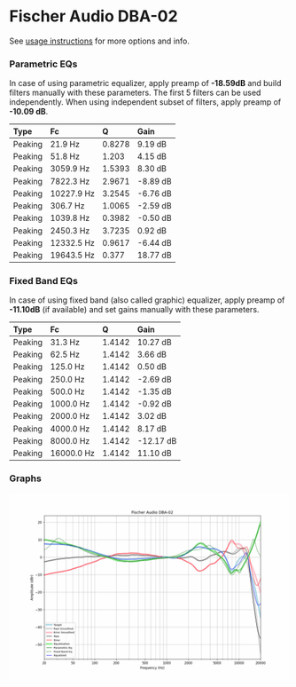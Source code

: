# Fischer Audio DBA-02
See [usage instructions](https://github.com/jaakkopasanen/AutoEq#usage) for more options and info.

### Parametric EQs
In case of using parametric equalizer, apply preamp of **-18.59dB** and build filters manually
with these parameters. The first 5 filters can be used independently.
When using independent subset of filters, apply preamp of **-10.09 dB**.

| Type    | Fc         |      Q | Gain     |
|:--------|:-----------|:-------|:---------|
| Peaking | 21.9 Hz    | 0.8278 | 9.19 dB  |
| Peaking | 51.8 Hz    | 1.203  | 4.15 dB  |
| Peaking | 3059.9 Hz  | 1.5393 | 8.30 dB  |
| Peaking | 7822.3 Hz  | 2.9671 | -8.89 dB |
| Peaking | 10227.9 Hz | 3.2545 | -6.76 dB |
| Peaking | 306.7 Hz   | 1.0065 | -2.59 dB |
| Peaking | 1039.8 Hz  | 0.3982 | -0.50 dB |
| Peaking | 2450.3 Hz  | 3.7235 | 0.92 dB  |
| Peaking | 12332.5 Hz | 0.9617 | -6.44 dB |
| Peaking | 19643.5 Hz | 0.377  | 18.77 dB |

### Fixed Band EQs
In case of using fixed band (also called graphic) equalizer, apply preamp of **-11.10dB**
(if available) and set gains manually with these parameters.

| Type    | Fc         |      Q | Gain      |
|:--------|:-----------|:-------|:----------|
| Peaking | 31.3 Hz    | 1.4142 | 10.27 dB  |
| Peaking | 62.5 Hz    | 1.4142 | 3.66 dB   |
| Peaking | 125.0 Hz   | 1.4142 | 0.50 dB   |
| Peaking | 250.0 Hz   | 1.4142 | -2.69 dB  |
| Peaking | 500.0 Hz   | 1.4142 | -1.35 dB  |
| Peaking | 1000.0 Hz  | 1.4142 | -0.92 dB  |
| Peaking | 2000.0 Hz  | 1.4142 | 3.02 dB   |
| Peaking | 4000.0 Hz  | 1.4142 | 8.17 dB   |
| Peaking | 8000.0 Hz  | 1.4142 | -12.17 dB |
| Peaking | 16000.0 Hz | 1.4142 | 11.10 dB  |

### Graphs
![](./Fischer%20Audio%20DBA-02.png)